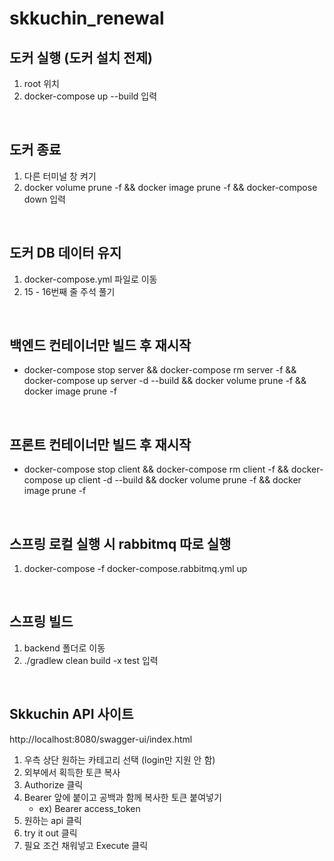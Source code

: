 # skkuchin_renewal

## 도커 실행 (도커 설치 전제)
1. root 위치
2. docker-compose up --build 입력

<br>

## 도커 종료
1. 다른 터미널 창 켜기
2. docker volume prune -f && docker image prune -f && docker-compose down 입력

<br>

## 도커 DB 데이터 유지
1. docker-compose.yml 파일로 이동
2. 15 - 16번째 줄 주석 풀기

<br>

## 백엔드 컨테이너만 빌드 후 재시작
- docker-compose stop server && docker-compose rm server -f && docker-compose up server -d --build && docker volume prune -f && docker image prune -f

<br>

## 프론트 컨테이너만 빌드 후 재시작
- docker-compose stop client && docker-compose rm client -f && docker-compose up client -d --build && docker volume prune -f && docker image prune -f

<br>


## 스프링 로컬 실행 시 rabbitmq 따로 실행
1. docker-compose -f docker-compose.rabbitmq.yml up

<br>

## 스프링 빌드
1. backend 폴더로 이동
2. ./gradlew clean build -x test 입력


<br>

## Skkuchin API 사이트
  http://localhost:8080/swagger-ui/index.html
1. 우측 상단 원하는 카테고리 선택 (login만 지원 안 함)
2. 외부에서 획득한 토큰 복사
3. Authorize 클릭
4. Bearer 앞에 붙이고 공백과 함께 복사한 토큰 붙여넣기
    - ex) Bearer access_token
5. 원하는 api 클릭
6. try it out 클릭
7. 필요 조건 채워넣고 Execute 클릭